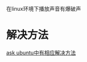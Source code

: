 在linux环境下播放声音有爆破声  
# 解决方法  
[ask ubuntu中有相应解决方法](https://askubuntu.com/questions/1230833/annoying-click-popping-sound-on-ubuntu-20-04)  